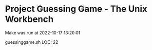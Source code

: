 # Project Guessing Game - The Unix Workbench

Make was run at 2022-10-17 13:20:01

guessinggame.sh LOC:
22
